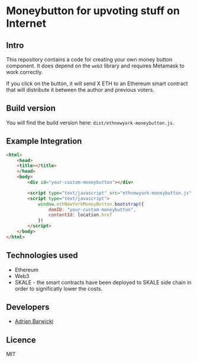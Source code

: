 # Moneybutton for upvoting stuff on Internet

## Intro
This repository contains a code for creating your own money button component. It does depend on the `web3` library and requires Metamask to work correctly.

If you click on the button, it will send X ETH to an Ethereum smart contract that will distribute it between the author and previous voters.

## Build version
You will find the build version here: `dist/ethnewyork-moneybutton.js`.

## Example Integration
```html
<html>
    <head>
    <title></title>
    </head>
    <body> 
        <div id="your-custom-moneybutton"></div>

        <script type="text/javascript" src="ethnewyork-moneybutton.js" />
        <script type="text/javascript">
            window.ethNewYorkMoneyButton.bootstrap({
                domID: "your-custom-moneybutton",
                contentId: location.href
            })
        </script>
    </body>
</html>
```

## Technologies used
* Ethereum
* Web3
* SKALE - the smart contracts have been deployed to SKALE side chain in order to significatly lower the costs.

## Developers
* [Adrian Barwicki](https://adrianbarwicki.com)

## Licence
MIT
